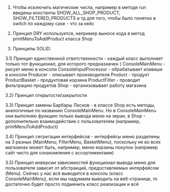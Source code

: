 1. Чтобы исключить магические числа, например в методе run введены константы SHOW_ALL_SHOP_PRODUCT, SHOW_FILTERED_PRODUCTS и тд для того,
чтобы было понятно в switch по каждому case - что за кейс


2. Принцип DRY используется, например выносе кода в метод printMenuToAddProduct класса Shop


3. Принципы SOLID:

3.1) Принцип единственной ответственности - каждый класс выполняет только тот функционал, для которого предназначен (
   ConsoleMainMenu - рисует меню в консоли
   ConsoleInputProcessor - обрабатывает клавиши в консоли
   Producer - описывает производителя
   Product - продукт
   ProductBasket - продуктовая корзина
   ProductFilter - проводит фильтрацию продуктов
   Shop - организовывает работу магазина

3.2) Принцип открытости/закрытости

3.3) Принцип замены Барбары Лисков - в классе Shop есть методы, аналогичные по названию ConsoleMainMenu. Но в ConsoleMainMenu они выполняю функцию
   только вывода меню на экран, в Shop - дополнительно взаимодействие с пользователем (например, printMenuToAddProduct)

3.4) Принцип сегрегации интерфейсов - интерфейсы меню разделены на 3 разных (MainMenu, FilterMenu, BasketMenu), поскольку не во всех
   магазинах может быть, например, меню корзины покупок (например сайт чисто для ознакомления с ассортиментами)

3.5) Принцип инверсии зависимостей функционал вывода меню для пользователя зависит от абстракций, предоставляемых интерфейсом
   (Menu). Сейчас у нас всё выводится в консоль (класс ConsoleMainMenu), если мы надумаем выводить на веб-странице,
   то достаточно будет просто подменить класс реализации и всё